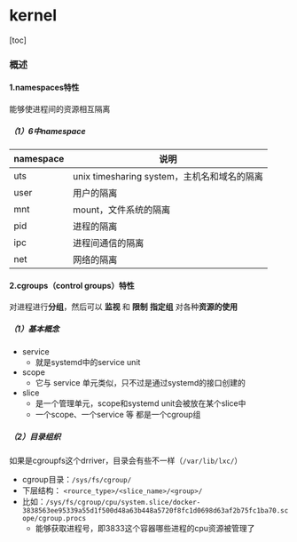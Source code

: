 # kernel

[toc]

### 概述

#### 1.namespaces特性
能够使进程间的资源相互隔离

##### （1）6中namespace

|namespace|说明|
|-|-|
|uts|unix timesharing system，主机名和域名的隔离|
|user|用户的隔离|
|mnt|mount，文件系统的隔离|
|pid|进程的隔离|
|ipc|进程间通信的隔离|
|net|网络的隔离|

#### 2.cgroups（control groups）特性
对进程进行**分组**，然后可以 **监视**  和 **限制** **指定组** 对各种**资源的使用**

##### （1）基本概念

* service
  * 就是systemd中的service unit
* scope
  * 它与 service 单元类似，只不过是通过systemd的接口创建的
* slice
  * 是一个管理单元，scope和systemd unit会被放在某个slice中
  * 一个scope、一个service 等 都是一个cgroup组

##### （2）目录组织
如果是cgroupfs这个drriver，目录会有些不一样（`/var/lib/lxc/`）
* cgroup目录：`/sys/fs/cgroup/`
* 下层结构： `<rource_type>/<slice_name>/<group>/`
* 比如：`/sys/fs/cgroup/cpu/system.slice/docker-3838563ee95339a55d1f500d48a63b448a5720f8fc1d0698d63af2b75fc1ba70.scope/cgroup.procs`
  * 能够获取进程号，即3833这个容器哪些进程的cpu资源被管理了
